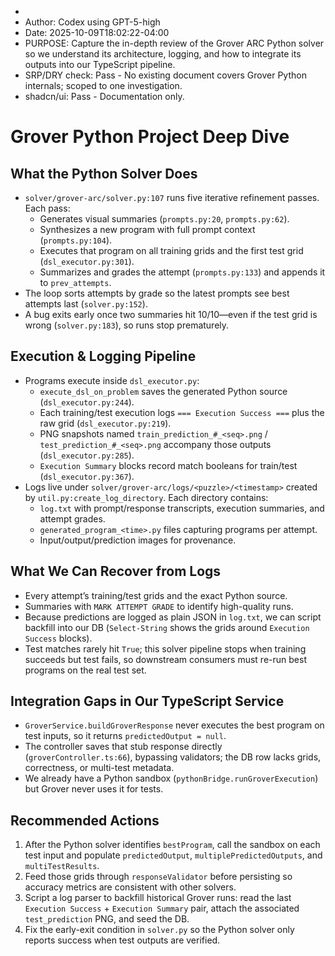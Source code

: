  * 
 * Author: Codex using GPT-5-high
 * Date: 2025-10-09T18:02:22-04:00
 * PURPOSE: Capture the in-depth review of the Grover ARC Python solver so we understand its architecture, logging, and how to integrate its outputs into our TypeScript pipeline.
 * SRP/DRY check: Pass - No existing document covers Grover Python internals; scoped to one investigation.
 * shadcn/ui: Pass - Documentation only.

# Grover Python Project Deep Dive

## What the Python Solver Does
- `solver/grover-arc/solver.py:107` runs five iterative refinement passes. Each pass:
  - Generates visual summaries (`prompts.py:20`, `prompts.py:62`).
  - Synthesizes a new program with full prompt context (`prompts.py:104`).
  - Executes that program on all training grids and the first test grid (`dsl_executor.py:301`).
  - Summarizes and grades the attempt (`prompts.py:133`) and appends it to `prev_attempts`.
- The loop sorts attempts by grade so the latest prompts see best attempts last (`solver.py:152`).
- A bug exits early once two summaries hit 10/10—even if the test grid is wrong (`solver.py:183`), so runs stop prematurely.

## Execution & Logging Pipeline
- Programs execute inside `dsl_executor.py`:
  - `execute_dsl_on_problem` saves the generated Python source (`dsl_executor.py:244`).
  - Each training/test execution logs `=== Execution Success ===` plus the raw grid (`dsl_executor.py:219`).
  - PNG snapshots named `train_prediction_#_<seq>.png` / `test_prediction_#_<seq>.png` accompany those outputs (`dsl_executor.py:285`).
  - `Execution Summary` blocks record match booleans for train/test (`dsl_executor.py:367`).
- Logs live under `solver/grover-arc/logs/<puzzle>/<timestamp>` created by `util.py:create_log_directory`. Each directory contains:
  - `log.txt` with prompt/response transcripts, execution summaries, and attempt grades.
  - `generated_program_<time>.py` files capturing programs per attempt.
  - Input/output/prediction images for provenance.

## What We Can Recover from Logs
- Every attempt’s training/test grids and the exact Python source.
- Summaries with `MARK ATTEMPT GRADE` to identify high-quality runs.
- Because predictions are logged as plain JSON in `log.txt`, we can script backfill into our DB (`Select-String` shows the grids around `Execution Success` blocks).
- Test matches rarely hit `True`; this solver pipeline stops when training succeeds but test fails, so downstream consumers must re-run best programs on the real test set.

## Integration Gaps in Our TypeScript Service
- `GroverService.buildGroverResponse` never executes the best program on test inputs, so it returns `predictedOutput = null`.
- The controller saves that stub response directly (`groverController.ts:66`), bypassing validators; the DB row lacks grids, correctness, or multi-test metadata.
- We already have a Python sandbox (`pythonBridge.runGroverExecution`) but Grover never uses it for tests.

## Recommended Actions
1. After the Python solver identifies `bestProgram`, call the sandbox on each test input and populate `predictedOutput`, `multiplePredictedOutputs`, and `multiTestResults`.
2. Feed those grids through `responseValidator` before persisting so accuracy metrics are consistent with other solvers.
3. Script a log parser to backfill historical Grover runs: read the last `Execution Success` + `Execution Summary` pair, attach the associated `test_prediction` PNG, and seed the DB.
4. Fix the early-exit condition in `solver.py` so the Python solver only reports success when test outputs are verified.
